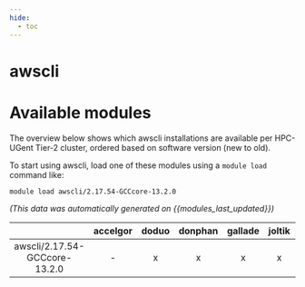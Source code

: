 ```yaml
---
hide:
  - toc
---
```


awscli
======

# Available modules


The overview below shows which awscli installations are available per HPC-UGent Tier-2 cluster, ordered based on software version (new to old).

To start using awscli, load one of these modules using a `module load` command like:

```shell
module load awscli/2.17.54-GCCcore-13.2.0
```

*(This data was automatically generated on {{modules_last_updated}})*  

| |accelgor|doduo|donphan|gallade|joltik|litleo|shinx|
| :---: | :---: | :---: | :---: | :---: | :---: | :---: | :---: |
|awscli/2.17.54-GCCcore-13.2.0|-|x|x|x|x|x|x|

